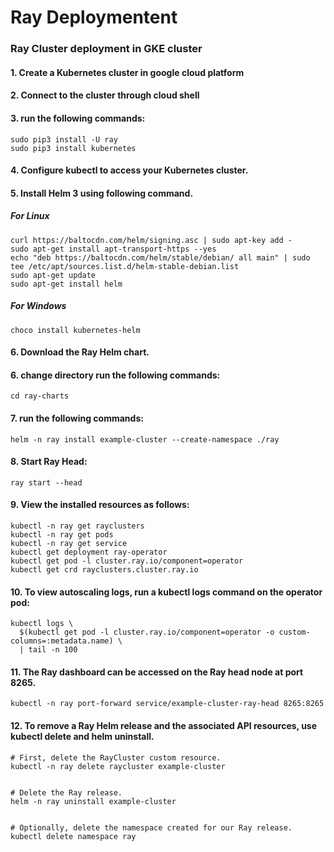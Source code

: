 # Ray Deploymentent
### Ray Cluster deployment in GKE cluster

#### 1. Create a Kubernetes cluster in google cloud platform
#### 2. Connect to the cluster through cloud shell
#### 3. run the following commands: 
	sudo pip3 install -U ray 
	sudo pip3 install kubernetes
#### 4. Configure kubectl to access your Kubernetes cluster.
#### 5. Install Helm 3 using following command.
##### For Linux
	curl https://baltocdn.com/helm/signing.asc | sudo apt-key add -
	sudo apt-get install apt-transport-https --yes
	echo "deb https://baltocdn.com/helm/stable/debian/ all main" | sudo tee /etc/apt/sources.list.d/helm-stable-debian.list
	sudo apt-get update
	sudo apt-get install helm
##### For Windows
	choco install kubernetes-helm
#### 6. Download the Ray Helm chart.
#### 6. change directory run the following commands:
	cd ray-charts
#### 7. run the following commands:
	helm -n ray install example-cluster --create-namespace ./ray
#### 8. Start Ray Head:
	ray start --head
#### 9. View the installed resources as follows:
	kubectl -n ray get rayclusters
	kubectl -n ray get pods
	kubectl -n ray get service
	kubectl get deployment ray-operator
	kubectl get pod -l cluster.ray.io/component=operator
	kubectl get crd rayclusters.cluster.ray.io
#### 10. To view autoscaling logs, run a kubectl logs command on the operator pod:
	kubectl logs \
	  $(kubectl get pod -l cluster.ray.io/component=operator -o custom-columns=:metadata.name) \
	  | tail -n 100
#### 11. The Ray dashboard can be accessed on the Ray head node at port 8265.
	kubectl -n ray port-forward service/example-cluster-ray-head 8265:8265
	
#### 12. To remove a Ray Helm release and the associated API resources, use kubectl delete and helm uninstall.
	# First, delete the RayCluster custom resource.
	kubectl -n ray delete raycluster example-cluster
	

	# Delete the Ray release.
	helm -n ray uninstall example-cluster
	

	# Optionally, delete the namespace created for our Ray release.
	kubectl delete namespace ray
	
